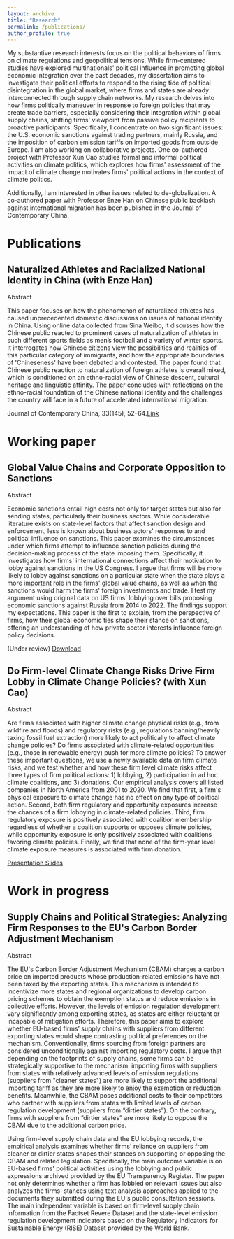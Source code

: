 ```yaml
---
layout: archive
title: "Research"
permalink: /publications/
author_profile: true
---
```


My substantive research interests focus on the political behaviors of firms on climate regulations and geopolitical tensions. While firm-centered studies have explored multinationals' political influence in promoting global economic integration over the past decades, my dissertation aims to investigate their political efforts to respond to the rising tide of political disintegration in the global market, where firms and states are already interconnected through supply chain networks. My research delves into how firms politically maneuver in response to foreign policies that may create trade barriers, especially considering their integration within global supply chains, shifting firms' viewpoint from passive policy recipients to proactive participants. Specifically, I concentrate on two significant issues: the U.S. economic sanctions against trading partners, mainly Russia, and the imposition of carbon emission tariffs on imported goods from outside Europe. I am also working on collaborative projects. One co-authored project with Professor Xun Cao studies formal and informal political activities on climate politics, which explores how firms' assessment of the impact of climate change motivates firms' political actions in the context of climate politics. 

Additionally, I am interested in other issues related to de-globalization. A co-authored paper with Professor Enze Han on Chinese public backlash against international migration has been published in the Journal of Contemporary China.


# Publications

## Naturalized Athletes and Racialized National Identity in China (with Enze Han)


Abstract

This paper focuses on how the phenomenon of naturalized athletes has caused unprecedented domestic discussions on issues of national identity in China. Using online data collected from Sina Weibo, it discusses how the Chinese public reacted to prominent cases of naturalization of athletes in such different sports fields as men’s football and a variety of winter sports. It interrogates how Chinese citizens view the possibilities and realities of this particular category of immigrants, and how the appropriate boundaries of 'Chineseness' have been debated and contested. The paper found that Chinese public reaction to naturalization of foreign athletes is overall mixed, which is conditioned on an ethno-racial view of Chinese descent, cultural heritage and linguistic affinity. The paper concludes with reflections on the ethno-racial foundation of the Chinese national identity and the challenges the country will face in a future of accelerated international migration.


Journal of Contemporary China, 33(145), 52–64.[Link](https://doi.org/10.1080/10670564.2023.2179391)


# Working paper

## Global Value Chains and Corporate Opposition to Sanctions

Abstract

Economic sanctions entail high costs not only for target states but also for sending states, particularly their business sectors. While considerable literature exists on state-level factors that affect sanction design and enforcement, less is known about business actors' responses to and political influence on sanctions. This paper examines the circumstances under which firms attempt to influence sanction policies during the decision-making process of the state imposing them. Specifically, it investigates how firms' international connections affect their motivation to lobby against sanctions in the US Congress. I argue that firms will be more likely to lobby against sanctions on a particular state when the state plays a more important role in the firms' global value chains, as well as when the sanctions would harm the firms' foreign investments and trade. I test my argument using original data on US firms' lobbying over bills proposing economic sanctions against Russia from 2014 to 2022. The findings support my expectations. This paper is the first to explain, from the perspective of firms, how their global economic ties shape their stance on sanctions, offering an understanding of how private sector interests influence foreign policy decisions.


(Under review) [Download](https://www.dropbox.com/scl/fi/oq5hb4phyc7939x0x7ns6/GVC_Sanction_Lingbo.pdf?rlkey=69xf38kyf48cjs4my2vqd8zey&st=gnxmsnap&dl=0)

## Do Firm-level Climate Change Risks Drive Firm Lobby in Climate Change Policies? (with Xun Cao)


Abstract

Are firms associated with higher climate change physical risks (e.g., from wildfire and floods) and regulatory risks (e.g., regulations banning/heavily taxing fossil fuel extraction) more likely to act politically to affect climate change policies? Do firms associated with climate-related opportunities (e.g., those in renewable energy) push for more climate policies? To answer these important questions, we use a newly available data on firm climate risks, and we test whether and how these firm level climate risks affect three types of firm political actions: 1) lobbying, 2) participation in ad hoc climate coalitions, and 3) donations. Our empirical analysis covers all listed companies in North America from 2001 to 2020. We find that first, a firm's physical exposure to climate change has no effect on any type of political action. Second, both firm regulatory and opportunity exposures increase the chances of a firm lobbying in climate-related policies. Third, firm regulatory exposure is positively associated with coalition membership regardless of whether a coalition supports or opposes climate policies, while opportunity exposure is only positively associated with coalitions favoring climate policies. Finally, we find that none of the firm-year level climate exposure measures is associated with firm donation.  

[Presentation Slides](https://www.dropbox.com/scl/fi/nko807z4zbpnt15p8r9dj/APSA_24__Xun_Lingbo-1.pdf?rlkey=pqj9hc70ir23ga9h16wf9br4a&st=nllf8dj9&dl=0)


# Work in progress

##  Supply Chains and Political Strategies: Analyzing Firm Responses to the EU's Carbon Border Adjustment Mechanism

Abstract

The EU's Carbon Border Adjustment Mechanism (CBAM) charges a carbon price on imported products whose production-related emissions have not been taxed by the exporting states. This mechanism is intended to incentivize more states and regional organizations to develop carbon pricing schemes to obtain the exemption status and reduce emissions in collective efforts. However, the levels of emission regulation development vary significantly among exporting states, as states are either reluctant or incapable of mitigation efforts. Therefore, this paper aims to explore whether EU-based firms’ supply chains with suppliers from different exporting states would shape contrasting political preferences on the mechanism. Conventionally, firms sourcing from foreign partners are considered unconditionally against importing regulatory costs. I argue that depending on the footprints of supply chains, some firms can be strategically supportive to the mechanism: importing firms with suppliers from states with relatively advanced levels of emission regulations (suppliers from "cleaner states") are more likely to support the additional importing tariff as they are more likely to enjoy the exemption or reduction benefits. Meanwhile, the CBAM poses additional costs to their competitors who partner with suppliers from states with limited levels of carbon regulation development (suppliers from “dirtier states”). On the contrary, firms with suppliers from “dirtier states” are more likely to oppose the CBAM due to the additional carbon price. 

Using firm-level supply chain data and the EU lobbying records, the empirical analysis examines whether firms' reliance on suppliers from cleaner or dirtier states shapes their stances on supporting or opposing the CBAM and related legislation. Specifically, the main outcome variable is on EU-based firms' political activities using the lobbying and public expressions archived provided by the EU Transparency Register. The paper not only determines whether a firm has lobbied on relevant issues but also analyzes the firms' stances using text analysis approaches applied to the documents they submitted during the EU's public consultation sessions. The main independent variable is based on firm-level supply chain information from the Factset Revere Dataset and the state-level emission regulation development indicators based on the Regulatory Indicators for Sustainable Energy (RISE) Dataset provided by the World Bank. 

